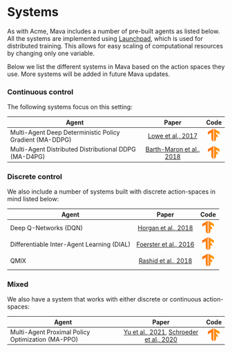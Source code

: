 # Systems

As with Acme, Mava includes a number of pre-built agents as listed below. All the systems are
implemented using [Launchpad](https://github.com/deepmind/launchpad), which is used for distributed
training. This allows for easy scaling of computational resources by changing only one variable.

Below we list the different systems in Mava based on the action spaces they use. More systems will be added in future Mava updates.

### Continuous control

The following systems focus on this
setting:

Agent                                                                | Paper                    | Code
-------------------------------------------------------------------- | :----------------------: | :--:
Multi-Agent Deep Deterministic Policy Gradient (MA-DDPG)             | [Lowe et al., 2017]   | [![TF](../../docs/logos/tf-small.png)][MADDPG_TF2]
Multi-Agent Distributed Distributional DDPG (MA-D4PG)    | [Barth-Maron et al., 2018] | [![TF](../../docs/logos/tf-small.png)][MAD4PG_TF2]

### Discrete control
We also include a number of systems built with discrete action-spaces in mind listed below:

Agent                                                    | Paper                    | Code
-------------------------------------------------------- | :----------------------: | :--:
Deep Q-Networks (DQN)                                    | [Horgan et al., 2018]      | [![TF](../../docs/logos/tf-small.png)][DQN_TF2]
Differentiable Inter-Agent Learning (DIAL)               | [Foerster et al., 2016]    | [![TF](../../docs/logos/tf-small.png)][DIAL_TF2]
QMIX                                                     | [Rashid et al., 2018]      | [![TF](../../docs/logos/tf-small.png)][QMIX_TF2]

### Mixed
We also have a system that works with either discrete or continuous action-spaces:

Agent                                                    | Paper                    | Code
-------------------------------------------------------- | :----------------------: | :--:
Multi-Agent Proximal Policy Optimization (MA-PPO)        | [Yu et al., 2021], [Schroeder et al., 2020]      | [![TF](../../docs/logos/tf-small.png)][MAPPO_TF2]

<!-- TF agents -->

[MADDPG_TF2]: tf/maddpg/
[MAD4PG_TF2]: tf/mad4pg/

[DQN_TF2]: tf/madqn/
[DIAL_TF2]: tf/dial/
[QMIX_TF2]: tf/qmix/

[MAPPO_TF2]: tf/mappo/

<!-- Papers -->
[Lowe et al., 2017]: https://arxiv.org/abs/1706.02275
[Barth-Maron et al., 2018]: https://arxiv.org/abs/1804.08617
[Rashid et al., 2018]: https://arxiv.org/abs/1803.11485

[Horgan et al., 2018]: https://arxiv.org/abs/1803.00933
[Foerster et al., 2016]: https://arxiv.org/abs/1605.06676

[Yu et al., 2021]: https://arxiv.org/abs/2103.01955
[Schroeder et al., 2020]: https://arxiv.org/abs/2011.09533
